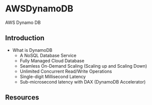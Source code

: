 # AWSDynamoDB

AWS Dynamo DB

## Introduction

- What is DynamoDB
  - A NoSQL Database Service
  - Fully Managed Cloud Database
  - Seamless On-Demand Scaling (Scaling up and Scaling Down)
  - Unlimited Concurrent Read/Write Operations
  - Single-digit Millisecond Latency
  - Sub-microsecond latency with DAX (DynamoDB Accelerator)

## Resources
